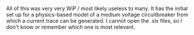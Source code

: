 All of this was very very WiP / most likely useless to many.
It has the initial set up for a physics-based model of a medium voltage circuitbreaker from which a current trace can be generated.
I cannot open the .slx files, so I don't know or remember which one is most relevant.
